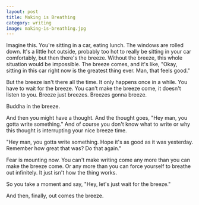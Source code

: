 ```yaml
---
layout: post
title: Making is Breathing
category: writing
image: making-is-breathing.jpg
---
```


Imagine this. You're sitting in a car, eating lunch. The windows are rolled down. It's a little hot outside, probably too hot to really be sitting in your car comfortably, but then there's the breeze. Without the breeze, this whole situation would be impossible. The breeze comes, and it's like, "Okay, sitting in this car right now is the greatest thing ever. Man, that feels good."

<p data-pullquote="Breeze just breezes. Breezes gonna breeze."></p>

But the breeze isn't there all the time. It only happens once in a while. You have to wait for the breeze. You can't make the breeze come, it doesn't listen to you. Breeze just breezes. Breezes gonna breeze.

Buddha in the breeze.

And then you might have a thought. And the thought goes, "Hey man, you gotta write something." And of course you don't know what to write or why this thought is interrupting your nice breeze time.

"Hey man, you gotta write something. Hope it's as good as it was yesterday. Remember how great that was? Do that again."

Fear is mounting now. You can't make writing come any more than you can make the breeze come. Or any more than you can force yourself to breathe out infinitely. It just isn't how the thing works.

So you take a moment and say, "Hey, let's just wait for the breeze."

And then, finally, out comes the breeze.
